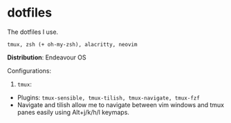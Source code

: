 # dotfiles

The dotfiles I use.

```
tmux, zsh (+ oh-my-zsh), alacritty, neovim
```

**Distribution**: Endeavour OS

Configurations:

1. `tmux`:
  * Plugins: `tmux-sensible, tmux-tilish, tmux-navigate, tmux-fzf`
  * Navigate and tilish allow me to navigate between vim windows and tmux panes easily using Alt+j/k/h/l keymaps.
